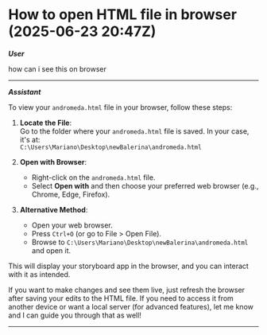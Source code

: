 <!-- Generated by SpecStory -->

# How to open HTML file in browser (2025-06-23 20:47Z)

_**User**_

how can i see this on browser

---

_**Assistant**_

To view your `andromeda.html` file in your browser, follow these steps:

1. **Locate the File**:  
   Go to the folder where your `andromeda.html` file is saved. In your case, it's at:  
   `C:\Users\Mariano\Desktop\newBalerina\andromeda.html`

2. **Open with Browser**:  
   - Right-click on the `andromeda.html` file.
   - Select **Open with** and then choose your preferred web browser (e.g., Chrome, Edge, Firefox).

3. **Alternative Method**:  
   - Open your web browser.
   - Press `Ctrl+O` (or go to File > Open File).
   - Browse to `C:\Users\Mariano\Desktop\newBalerina\andromeda.html` and open it.

This will display your storyboard app in the browser, and you can interact with it as intended.

If you want to make changes and see them live, just refresh the browser after saving your edits to the HTML file. If you need to access it from another device or want a local server (for advanced features), let me know and I can guide you through that as well!

---

